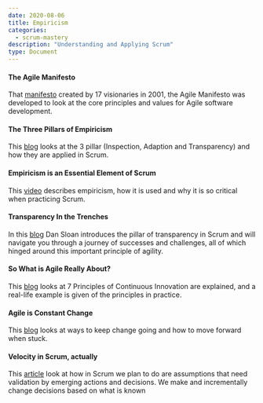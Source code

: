```yaml
---
date: 2020-08-06
title: Empiricism  
categories:
  - scrum-mastery
description: "Understanding and Applying Scrum"
type: Document
---
```

#### The Agile Manifesto
That [manifesto](http://agilemanifesto.org/) created by 17 visionaries in 2001, the Agile Manifesto was developed to look at the core principles and values for Agile software development.

#### The Three Pillars of Empiricism
This [blog](https://www.scrum.org/resources/blog/three-pillars-empiricism-scrum) looks at the 3 pillar (Inspection, Adaption and Transparency) and how they are applied in Scrum.

#### Empiricism is an Essential Element of Scrum
This [video](https://youtu.be/q603WTOSYDk) describes empiricism, how it is used and why it is so critical when practicing Scrum.

#### Transparency In the Trenches
In this [blog](https://www.scrum.org/resources/transparency-trenches) Dan Sloan introduces the pillar of transparency in Scrum and will navigate you through a journey of successes and challenges, all of which hinged around this important principle of agility.

#### So What is Agile Really About?
This [blog](https://www.scrum.org/resources/blog/so-what-agile-really-about) looks at 7 Principles of Continuous Innovation are explained, and a real-life example is given of the principles in practice.

#### Agile is Constant Change
This [blog](https://www.scrum.org/resources/blog/agile-constant-change) looks at ways to keep change going and how to move forward when stuck.

#### Velocity in Scrum, actually
This [article](https://guntherverheyen.com/tag/empiricism/) look at how in Scrum we plan to do are assumptions that need validation by emerging actions and decisions. We make and incrementally change decisions based on what is known
